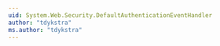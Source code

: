 ```yaml
---
uid: System.Web.Security.DefaultAuthenticationEventHandler
author: "tdykstra"
ms.author: "tdykstra"
---
```

